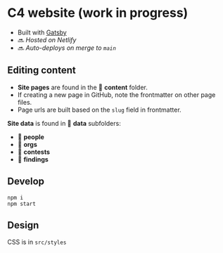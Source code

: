 # C4 website (work in progress)

- Built with [Gatsby](https://www.gatsbyjs.com/docs/)
- 🔜 _Hosted on Netlify_
- 🔜 _Auto-deploys on merge to `main`_

## Editing content

- **Site pages** are found in the 📁 **content** folder.
- If creating a new page in GitHub, note the frontmatter on other page files.
- Page urls are built based on the `slug` field in frontmatter.

**Site data** is found in 📁 **data** subfolders:

- 📁 **people**
- 📁 **orgs**
- 📁 **contests**
- 📁 **findings**

## Develop

```
npm i
npm start
```

## Design

CSS is in `src/styles`

